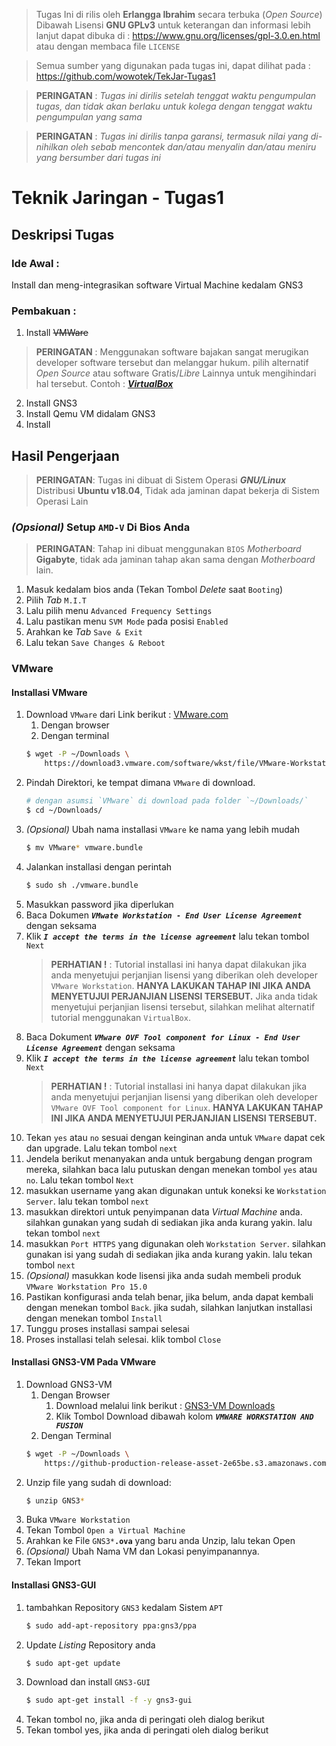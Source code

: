 > Tugas Ini di rilis oleh 
> **Erlangga Ibrahim** secara terbuka (*Open Source*)
> Dibawah Lisensi **GNU GPLv3**
> untuk keterangan dan informasi lebih lanjut dapat dibuka di : https://www.gnu.org/licenses/gpl-3.0.en.html
> atau dengan membaca file `LICENSE`

> Semua sumber yang digunakan pada tugas ini, dapat dilihat pada :
> https://github.com/wowotek/TekJar-Tugas1

> **PERINGATAN** : *Tugas ini dirilis setelah tenggat waktu pengumpulan tugas, dan tidak akan berlaku untuk kolega dengan tenggat waktu pengumpulan yang sama*

> **PERINGATAN** : *Tugas ini dirilis tanpa garansi, termasuk nilai yang di-nihilkan oleh sebab mencontek dan/atau menyalin dan/atau meniru yang bersumber dari tugas ini*
# Teknik Jaringan - Tugas1

## Deskripsi Tugas

### Ide Awal : 
Install dan meng-integrasikan software Virtual Machine kedalam GNS3
### Pembakuan :
1. Install ~~VMWare~~
> **PERINGATAN** : Menggunakan software bajakan sangat merugikan developer software tersebut
> dan melanggar hukum. pilih alternatif *Open Source* atau software Gratis/*Libre* Lainnya untuk mengihindari hal tersebut. Contoh : [**_VirtualBox_**](https://www.virtualbox.org/wiki/Downloads)
2. Install GNS3
3. Install Qemu VM didalam GNS3
4. Install

## Hasil Pengerjaan
> **PERINGATAN**: Tugas ini dibuat di Sistem Operasi **_GNU/Linux_** Distribusi **Ubuntu v18.04**, Tidak ada jaminan dapat bekerja di Sistem Operasi Lain

### _(Opsional)_ Setup `AMD-V` Di Bios Anda
> **PERINGATAN**: Tahap ini dibuat menggunakan `BIOS` _Motherboard_ **Gigabyte**, tidak ada jaminan tahap akan sama dengan _Motherboard_ lain.
1. Masuk kedalam bios anda (Tekan Tombol _Delete_ saat `Booting`)
2. Pilih _Tab_ `M.I.T`
3. Lalu pilih menu `Advanced Frequency Settings`
4. Lalu pastikan menu `SVM Mode` pada posisi `Enabled`
5. Arahkan ke _Tab_ `Save & Exit`
6. Lalu tekan `Save Changes & Reboot`

### VMware
#### Installasi VMware
1. Download `VMware` dari Link berikut : [VMware.com](https://www.vmware.com/products/workstation-pro/workstation-pro-evaluation.html)
    1. Dengan browser
    2. Dengan terminal
    ```bash
    $ wget -P ~/Downloads \
        https://download3.vmware.com/software/wkst/file/VMware-Workstation-Full-15.1.0-13591040.x86_64.bundle
    ```
2. Pindah Direktori, ke tempat dimana `VMware` di download.
    ```bash
    # dengan asumsi `VMware` di download pada folder `~/Downloads/`
    $ cd ~/Downloads/
    ```
3. _(Opsional)_ Ubah nama installasi `VMware` ke nama yang lebih mudah
    ```bash
    $ mv VMware* vmware.bundle
    ```
4. Jalankan installasi dengan perintah
    ```bash
    $ sudo sh ./vmware.bundle
    ```
5. Masukkan password jika diperlukan
6. Baca Dokumen **_`VMwate Workstation - End User License Agreement`_** dengan seksama
7. Klik **_`I accept the terms in the license agreement`_** lalu tekan tombol `Next`
    > **PERHATIAN !** : Tutorial installasi ini hanya dapat dilakukan jika anda menyetujui perjanjian lisensi yang diberikan oleh developer `VMware Workstation`. **HANYA LAKUKAN TAHAP INI JIKA ANDA MENYETUJUI PERJANJIAN LISENSI TERSEBUT.** Jika anda tidak menyetujui perjanjian lisensi tersebut, silahkan melihat alternatif tutorial menggunakan `VirtualBox`.
8. Baca Dokument **_`VMware OVF Tool component for Linux - End User License Agreement`_** dengan seksama
9. Klik **_`I accept the terms in the license agreement`_** lalu tekan tombol `Next`
    > **PERHATIAN !** : Tutorial installasi ini hanya dapat dilakukan jika anda menyetujui perjanjian lisensi yang diberikan oleh developer `VMware OVF Tool component for Linux`. **HANYA LAKUKAN TAHAP INI JIKA ANDA MENYETUJUI PERJANJIAN LISENSI TERSEBUT.**
10. Tekan `yes` atau `no` sesuai dengan keinginan anda untuk `VMware` dapat cek dan upgrade. Lalu tekan tombol `next`
11. Jendela berikut menanyakan anda untuk bergabung dengan program mereka, silahkan baca lalu putuskan dengan menekan tombol `yes` atau `no`. Lalu tekan tombol `Next`
12. masukkan username yang akan digunakan untuk koneksi ke `Workstation Server`. lalu tekan tombol `next`
13. masukkan direktori untuk penyimpanan data _Virtual Machine_ anda. silahkan gunakan yang sudah di sediakan jika anda kurang yakin. lalu tekan tombol `next`
14. masukkan `Port HTTPS` yang digunakan oleh `Workstation Server`. silahkan gunakan isi yang sudah di sediakan jika anda kurang yakin. lalu tekan tombol `next`
15. _(Opsional)_ masukkan kode lisensi jika anda sudah membeli produk `VMware Workstation Pro 15.0`
16. Pastikan konfigurasi anda telah benar, jika belum, anda dapat kembali dengan menekan tombol `Back`. jika sudah, silahkan lanjutkan installasi dengan menekan tombol `Install`
17. Tunggu proses installasi sampai selesai
18. Proses installasi telah selesai. klik tombol `Close`

#### Installasi GNS3-VM Pada VMware
1. Download GNS3-VM 
    1. Dengan Browser
        1. Download melalui link berikut : [GNS3-VM Downloads](https://www.gns3.com/software/download-vm)
        2. Klik Tombol Download dibawah kolom **_`VMWARE WORKSTATION AND FUSION`_**
    2. Dengan Terminal
    ```bash
    $ wget -P ~/Downloads \
        https://github-production-release-asset-2e65be.s3.amazonaws.com/13111393/ac245300-7896-11e9-85a0-7f143b48505a?X-Amz-Algorithm=AWS4-HMAC-SHA256&X-Amz-Credential=AKIAIWNJYAX4CSVEH53A%2F20190518%2Fus-east-1%2Fs3%2Faws4_request&X-Amz-Date=20190518T132535Z&X-Amz-Expires=300&X-Amz-Signature=3f02041c5abc0e2fa7d9d98e6d0e6d50dcf082d177f0dff1093c16f57e240939&X-Amz-SignedHeaders=host&actor_id=25195739&response-content-disposition=attachment%3B%20filename%3DGNS3.VM.VMware.Workstation.2.1.17.zip&response-content-type=application%2Foctet-stream
    ```
2. Unzip file yang sudah di download:
    ```bash
    $ unzip GNS3*
    ```
3. Buka `VMware Workstation`
4. Tekan Tombol `Open a Virtual Machine`
5. Arahkan ke File `GNS3*`**`.ova`** yang baru anda Unzip, lalu tekan Open
6. _(Opsional)_ Ubah Nama VM dan Lokasi penyimpanannya.
7. Tekan Import

#### Installasi GNS3-GUI
1. tambahkan Repository `GNS3` kedalam Sistem `APT`
    ```bash
    $ sudo add-apt-repository ppa:gns3/ppa
    ```
2. Update _Listing_ Repository anda
    ```bash
    $ sudo apt-get update
    ```
3. Download dan install `GNS3-GUI`
    ```bash
    $ sudo apt-get install -f -y gns3-gui
    ```
4. Tekan tombol no, jika anda di peringati oleh dialog berikut
5. Tekan tombol yes, jika anda di peringati oleh dialog berikut
